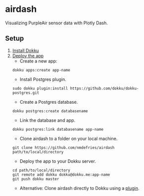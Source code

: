 # airdash
Visualizing PurpleAir sensor data with Plotly Dash.

## Setup

1. [Install Dokku](http://dokku.viewdocs.io/dokku/getting-started/installation/)
2. [Deploy the app](http://dokku.viewdocs.io/dokku/deployment/application-deployment/)
    * Create a new app:
    ```
    dokku apps:create app-name
    ```
    * Install Postgres plugin.
    ```
    sudo dokku plugin:install https://github.com/dokku/dokku-postgres.git
    ```
    * Create a Postgres database.
    ```
    dokku postgres:create databasename
    ```
    * Link the database and app.
    ```
    dokku postgres:link databasename app-name
    ``` 
    * Clone airdash to a folder on your local machine.
    ```
    git clone https://github.com/nmdefries/airdash path/to/local/directory 
    ``` 
    * Deploy the app to your Dokku server.
    ```
    cd path/to/local/directory
    git remote add dokku dokku@dokku.me:app-name
    git push dokku master 
    ```
    * Alternative: Clone airdash directly to Dokku using a [plugin](https://github.com/crisward/dokku-clone).